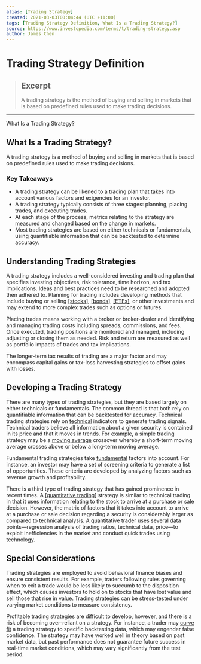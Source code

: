 ```yaml
---
alias: [Trading Strategy]
created: 2021-03-03T00:04:44 (UTC +11:00)
tags: [Trading Strategy Definition, What Is a Trading Strategy?]
source: https://www.investopedia.com/terms/t/trading-strategy.asp
author: James Chen
---
```


# Trading Strategy Definition

> ## Excerpt
> A trading strategy is the method of buying and selling in markets that is based on predefined rules used to make trading decisions.

---

What Is a Trading Strategy?
## What Is a Trading Strategy?

A trading strategy is a method of buying and selling in markets that is based on predefined rules used to make trading decisions.

### Key Takeaways

-   A trading strategy can be likened to a trading plan that takes into account various factors and exigencies for an investor.
-   A trading strategy typically consists of three stages: planning, placing trades, and executing trades.
-   At each stage of the process, metrics relating to the strategy are measured and changed based on the change in markets.
-   Most trading strategies are based on either technicals or fundamentals, using quantifiable information that can be backtested to determine accuracy. 

## Understanding Trading Strategies

A trading strategy includes a well-considered investing and trading plan that specifies investing objectives, risk tolerance, time horizon, and tax implications. Ideas and best practices need to be researched and adopted then adhered to. Planning for trading includes developing methods that include buying or selling [[stocks]](https://www.investopedia.com/terms/s/stock.asp), [[bonds]](https://www.investopedia.com/terms/b/bond.asp), [[ETFs]](https://www.investopedia.com/terms/e/etf.asp), or other investments and may extend to more complex trades such as options or futures.

Placing trades means working with a broker or broker-dealer and identifying and managing trading costs including spreads, commissions, and fees. Once executed, trading positions are monitored and managed, including adjusting or closing them as needed. Risk and return are measured as well as portfolio impacts of trades and tax implications.

The longer-term tax results of trading are a major factor and may encompass capital gains or tax-loss harvesting strategies to offset gains with losses.

## Developing a Trading Strategy

There are many types of trading strategies, but they are based largely on either technicals or fundamentals. The common thread is that both rely on quantifiable information that can be backtested for accuracy. Technical trading strategies rely on [technical](https://www.investopedia.com/terms/t/technicalanalysis.asp) indicators to generate trading signals. Technical traders believe all information about a given security is contained in its price and that it moves in trends. For example, a simple trading strategy may be a [moving average](https://www.investopedia.com/terms/m/movingaverage.asp) crossover whereby a short-term moving average crosses above or below a long-term moving average.

Fundamental trading strategies take [fundamental](https://www.investopedia.com/terms/f/fundamentals.asp) factors into account. For instance, an investor may have a set of screening criteria to generate a list of opportunities. These criteria are developed by analyzing factors such as revenue growth and profitability.

There is a third type of trading strategy that has gained prominence in recent times. A [[quantitative trading]](https://www.investopedia.com/terms/q/quantitativeanalysis.asp) strategy is similar to technical trading in that it uses information relating to the stock to arrive at a purchase or sale decision. However, the matrix of factors that it takes into account to arrive at a purchase or sale decision regarding a security is considerably larger as compared to technical analysis. A quantitative trader uses several data points—regression analysis of trading ratios, technical data, price—to exploit inefficiencies in the market and conduct quick trades using technology.

## Special Considerations

Trading strategies are employed to avoid behavioral finance biases and ensure consistent results. For example, traders following rules governing when to exit a trade would be less likely to succumb to the disposition effect, which causes investors to hold on to stocks that have lost value and sell those that rise in value. Trading strategies can be stress-tested under varying market conditions to measure consistency.

Profitable trading strategies are difficult to develop, however, and there is a risk of becoming over-reliant on a strategy. For instance, a trader may [curve fit](https://www.investopedia.com/terms/b/backtesting.asp) a trading strategy to specific backtesting data, which may engender false confidence. The strategy may have worked well in theory based on past market data, but past performance does not guarantee future success in real-time market conditions, which may vary significantly from the test period.
